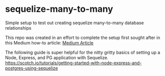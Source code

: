 # sequelize-many-to-many

Simple setup to test out creating sequelize many-to-many database relationships

This repo was created in an effort to complete the setup first sought after in this Medium how-to article: 
[Medium Article](https://medium.com/@THEozmic/how-to-create-many-to-many-relationship-using-sequelize-orm-postgres-on-express-677753a3edb5)

The following guide is super helpful for the nitty gritty basics of setting up a Node, Express, and PG application with Sequelize.
https://scotch.io/tutorials/getting-started-with-node-express-and-postgres-using-sequelize
